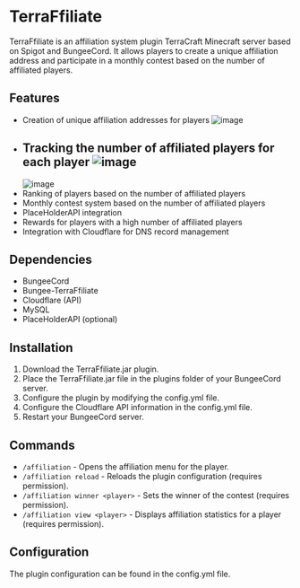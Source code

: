 # TerraFfiliate

TerraFfiliate is an affiliation system plugin TerraCraft Minecraft server based on Spigot and BungeeCord. It allows players to create a unique affiliation address and participate in a monthly contest based on the number of affiliated players.

## Features




- Creation of unique affiliation addresses for players
  ![image](https://github.com/Maanaaa/TerraFfiliate/assets/123769327/0ed6aa1b-c5d4-4a5b-aad7-dfd0ee398ffb)
- Tracking the number of affiliated players for each player
  ![image](https://github.com/Maanaaa/TerraFfiliate/assets/123769327/3b44f904-adc3-4986-9814-9f254821877a)
  -----
  ![image](https://github.com/Maanaaa/TerraFfiliate/assets/123769327/e8d3d6dc-fb36-445a-920f-d08f85180e18)
- Ranking of players based on the number of affiliated players
- Monthly contest system based on the number of affiliated players
- PlaceHolderAPI integration
- Rewards for players with a high number of affiliated players
- Integration with Cloudflare for DNS record management

## Dependencies

- BungeeCord
- Bungee-TerraFfiliate
- Cloudflare (API)
- MySQL
- PlaceHolderAPI (optional)

## Installation

1. Download the TerraFfiliate.jar plugin.
2. Place the TerraFfiliate.jar file in the plugins folder of your BungeeCord server.
3. Configure the plugin by modifying the config.yml file.
4. Configure the Cloudflare API information in the config.yml file.
5. Restart your BungeeCord server.

## Commands

- `/affiliation` - Opens the affiliation menu for the player.
- `/affiliation reload` - Reloads the plugin configuration (requires permission).
- `/affiliation winner <player>` - Sets the winner of the contest (requires permission).
- `/affiliation view <player>` - Displays affiliation statistics for a player (requires permission).

## Configuration

The plugin configuration can be found in the config.yml file.

